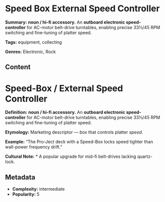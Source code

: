 # Speed Box External Speed Controller

**Summary:** **noun / hi-fi accessory.** An **outboard electronic speed-controller** for AC-motor belt-drive turntables, enabling precise 33⅓/45 RPM switching and fine-tuning of platter speed.

**Tags:** equipment, collecting

**Genres:** Electronic, Rock

## Content

# Speed-Box / External Speed Controller

**Definition:** **noun / hi-fi accessory.** An **outboard electronic speed-controller** for AC-motor belt-drive turntables, enabling precise 33⅓/45 RPM switching and fine-tuning of platter speed.

**Etymology:** Marketing descriptor — *box* that controls platter *speed*.

**Example:** “The Pro-Ject deck with a Speed-Box locks speed tighter than wall-power frequency drift.”

**Cultural Note:** * A popular upgrade for mid-fi belt-drives lacking quartz-lock.

## Metadata

- **Complexity:** intermediate
- **Popularity:** 5
